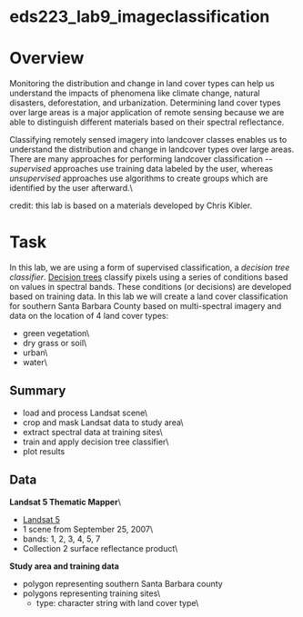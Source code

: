 # eds223_lab9_imageclassification

# Overview
Monitoring the distribution and change in land cover types can help us understand the impacts of phenomena like climate change, natural disasters, deforestation, and urbanization. Determining land cover types over large areas is a major application of remote sensing because we are able to distinguish different materials based on their spectral reflectance. 

Classifying remotely sensed imagery into landcover classes enables us to understand the distribution and change in landcover types over large areas. There are many approaches for performing landcover classification -- *supervised* approaches use training data labeled by the user, whereas *unsupervised* approaches use algorithms to create groups which are identified by the user afterward.\

credit: this lab is based on a materials developed by Chris Kibler.

# Task
In this lab, we are using a form of supervised classification, a *decision tree classifier*. [Decision trees](https://medium.com/@ml.at.berkeley/machine-learning-crash-course-part-5-decision-trees-and-ensemble-models-dcc5a36af8cd) classify pixels using a series of conditions based on values in spectral bands. These conditions (or decisions) are developed based on training data. In this lab we will create a land cover classification for southern Santa Barbara County based on multi-spectral imagery and data on the location of 4 land cover types:

-   green vegetation\
-   dry grass or soil\
-   urban\
-   water\

## Summary

-   load and process Landsat scene\
-   crop and mask Landsat data to study area\
-   extract spectral data at training sites\
-   train and apply decision tree classifier\
-   plot results

## Data

**Landsat 5 Thematic Mapper**\

-   [Landsat 5](https://www.usgs.gov/landsat-missions/landsat-5)
-   1 scene from September 25, 2007\
-   bands: 1, 2, 3, 4, 5, 7
-   Collection 2 surface reflectance product\

**Study area and training data**

-   polygon representing southern Santa Barbara county
-   polygons representing training sites\
    - type: character string with land cover type\
